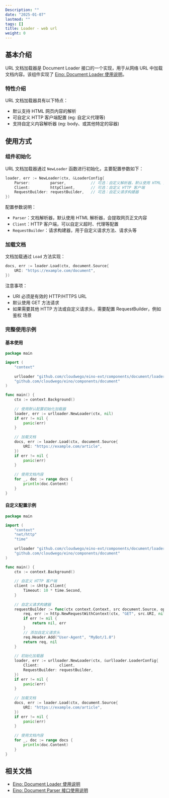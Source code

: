 ```yaml
---
Description: ""
date: "2025-01-07"
lastmod: ""
tags: []
title: Loader - web url
weight: 0
---
```


## **基本介绍**

URL 文档加载器是 Document Loader 接口的一个实现，用于从网络 URL 中加载文档内容。该组件实现了 [Eino: Document Loader 使用说明](/zh/docs/eino/core_modules/components/document_loader_guide)。

### **特性介绍**

URL 文档加载器具有以下特点：

- 默认支持 HTML 网页内容的解析
- 可自定义 HTTP 客户端配置 (eg: 自定义代理等)
- 支持自定义内容解析器 (eg: body、或其他特定的容器)

## **使用方式**

### **组件初始化**

URL 文档加载器通过 `NewLoader` 函数进行初始化，主要配置参数如下：

```go
loader, err := NewLoader(ctx, &LoaderConfig{
    Parser:         parser,           // 可选：自定义解析器，默认使用 HTML 解析器
    Client:         httpClient,       // 可选：自定义 HTTP 客户端
    RequestBuilder: requestBuilder,   // 可选：自定义请求构建器
})
```

配置参数说明：

- `Parser`：文档解析器，默认使用 HTML 解析器，会提取网页正文内容
- `Client`：HTTP 客户端，可以自定义超时、代理等配置
- `RequestBuilder`：请求构建器，用于自定义请求方法、请求头等

### **加载文档**

文档加载通过 `Load` 方法实现：

```go
docs, err := loader.Load(ctx, document.Source{
    URI: "https://example.com/document",
})
```

注意事项：

- URI 必须是有效的 HTTP/HTTPS URL
- 默认使用 GET 方法请求
- 如果需要其他 HTTP 方法或自定义请求头，需要配置 RequestBuilder，例如 鉴权 场景

### **完整使用示例**

#### **基本使用**

```go
package main

import (
    "context"
    
    urlloader "github.com/cloudwego/eino-ext/components/document/loader/url"
    "github.com/cloudwego/eino/components/document"
)

func main() {
    ctx := context.Background()
    
    // 使用默认配置初始化加载器
    loader, err := urlloader.NewLoader(ctx, nil)
    if err != nil {
        panic(err)
    }
    
    // 加载文档
    docs, err := loader.Load(ctx, document.Source{
        URI: "https://example.com/article",
    })
    if err != nil {
        panic(err)
    }
    
    // 使用文档内容
    for _, doc := range docs {
        println(doc.Content)
    }
}
```

#### **自定义配置示例**

```go
package main

import (
    "context"
    "net/http"
    "time"
    
    urlloader "github.com/cloudwego/eino-ext/components/document/loader/url"
    "github.com/cloudwego/eino/components/document"
)

func main() {
    ctx := context.Background()
    
    // 自定义 HTTP 客户端
    client := &http.Client{
        Timeout: 10 * time.Second,
    }
    
    // 自定义请求构建器
    requestBuilder := func(ctx context.Context, src document.Source, opts ...document.LoaderOption) (*http.Request, error) {
        req, err := http.NewRequestWithContext(ctx, "GET", src.URI, nil)
        if err != nil {
            return nil, err
        }
        // 添加自定义请求头
        req.Header.Add("User-Agent", "MyBot/1.0")
        return req, nil
    }
    
    // 初始化加载器
    loader, err := urlloader.NewLoader(ctx, &urlloader.LoaderConfig{
        Client:         client,
        RequestBuilder: requestBuilder,
    })
    if err != nil {
        panic(err)
    }
    
    // 加载文档
    docs, err := loader.Load(ctx, document.Source{
        URI: "https://example.com/article",
    })
    if err != nil {
        panic(err)
    }
    
    // 使用文档内容
    for _, doc := range docs {
        println(doc.Content)
    }
}
```

## **相关文档**

- [Eino: Document Loader 使用说明](/zh/docs/eino/core_modules/components/document_loader_guide)
- [Eino: Document Parser 接口使用说明](/zh/docs/eino/core_modules/components/document_loader_guide/document_parser_interface_guide)
